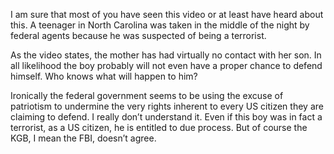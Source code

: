 I am sure that most of you have seen this video or at least have heard about this. A teenager in North Carolina was taken in the middle of the night by federal agents because he was suspected of being a terrorist.

As the video states, the mother has had virtually no contact with her son. In all likelihood the boy probably will not even have a proper chance to defend himself. Who knows what will happen to him?

Ironically the federal government seems to be using the excuse of patriotism to undermine the very rights inherent to every US citizen they are claiming to defend. I really don’t understand it. Even if this boy was in fact a terrorist, as a US citizen, he is entitled to due process. But of course the KGB, I mean the FBI, doesn’t agree.